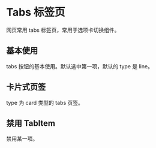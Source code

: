 # Tabs 标签页

网页常用 tabs 标签页，常用于选项卡切换组件。

## 基本使用

tabs 按钮的基本使用。默认选中第一项，默认的 type 是 line。

<code src="./demos/basic.tsx"></code>

## 卡片式页签

type 为 card 类型的 tabs 页签。

<code src="./demos/type.tsx"></code>

## 禁用 TabItem

禁用某一项。

<code src="./demos/disabled.tsx"></code>
